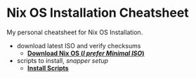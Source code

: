 # Nix OS Installation Cheatsheet

My personal cheatsheet for Nix OS Installation.

- download latest ISO and verify checksums
  - [**Download Nix OS (_I prefer Minimal ISO_)**](https://nixos.org/download)
- scripts to install, _snapper setup_
  - [**Install Scripts**](https://github.com/alokshandilya/nixos-install-scripts.git)
